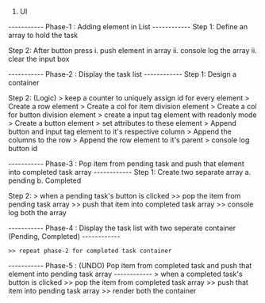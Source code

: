 1. UI

----------- Phase-1 : Adding element in List ------------
Step 1:
    Define an array to hold the task

Step 2: 
    After button press
        i.  push element in array
        ii. console log the array
        ii. clear the input box

----------- Phase-2 : Display the task list ------------
Step 1: Design a container

Step 2: (Logic)
       > keep a counter to uniquely assign id for every element
       > Create a row element 
       > Create a col for item division element
       > Create a col for button division element 
       > create a input tag element with readonly mode
       > Create a button element 
       > set attributes to these element
       > Append button and input tag element to it's respective column
       > Append the columns to the row
       > Append the row element to it's parent
       > console log button id

----------- Phase-3 : Pop item from pending  task and push that element into completed task array ------------
Step 1: 
    Create two separate array 
    a. pending
    b. Completed
    
Step 2: 
    > when a pending task's button is clicked 
        >> pop the item from pending task array
        >> push that item into completed task array
        >> console log both the array


----------- Phase-4 : Display the task list with two seperate container (Pending, Completed) ------------

    >> repeat phase-2 for completed task container

----------- Phase-5 : (UNDO) Pop item from completed task and push that element into pending task array ------------
    > when a completed task's button is clicked 
        >> pop the item from completed task array
        >> push that item into pending task array
        >> render both the container
              



 
